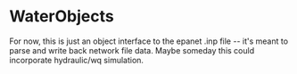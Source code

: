 WaterObjects
============

For now, this is just an object interface to the epanet .inp file -- it's meant to parse and write back network file data. Maybe someday this could incorporate hydraulic/wq simulation.
